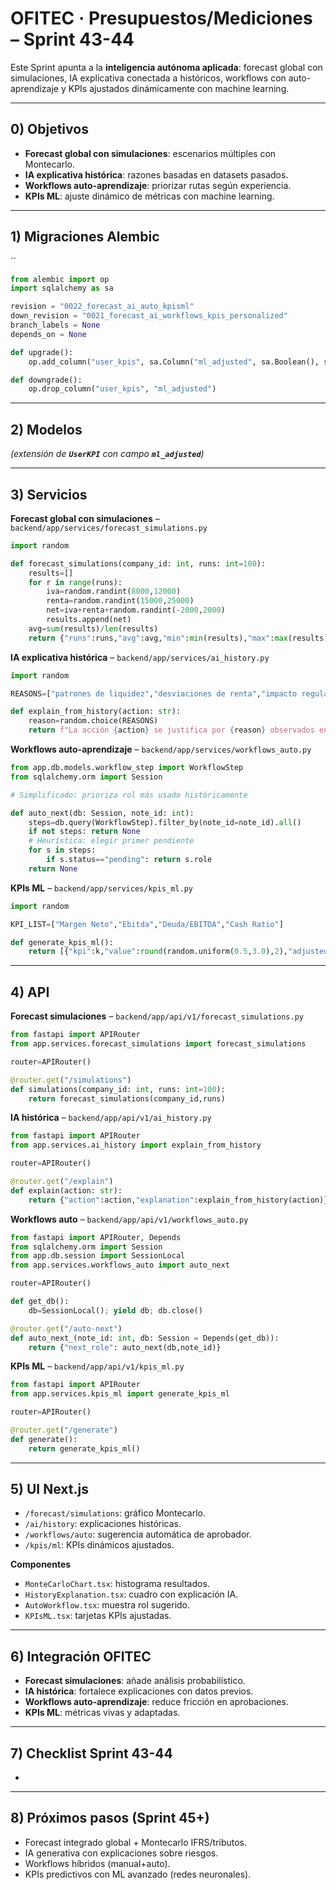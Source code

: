 # OFITEC · Presupuestos/Mediciones – Sprint 43-44

Este Sprint apunta a la **inteligencia autónoma aplicada**: forecast global con simulaciones, IA explicativa conectada a históricos, workflows con auto-aprendizaje y KPIs ajustados dinámicamente con machine learning.

---

## 0) Objetivos

- **Forecast global con simulaciones**: escenarios múltiples con Montecarlo.
- **IA explicativa histórica**: razones basadas en datasets pasados.
- **Workflows auto-aprendizaje**: priorizar rutas según experiencia.
- **KPIs ML**: ajuste dinámico de métricas con machine learning.

---

## 1) Migraciones Alembic

``

```python
from alembic import op
import sqlalchemy as sa

revision = "0022_forecast_ai_auto_kpisml"
down_revision = "0021_forecast_ai_workflows_kpis_personalized"
branch_labels = None
depends_on = None

def upgrade():
    op.add_column("user_kpis", sa.Column("ml_adjusted", sa.Boolean(), server_default="false"))

def downgrade():
    op.drop_column("user_kpis", "ml_adjusted")
```

---

## 2) Modelos

*(extensión de **`UserKPI`** con campo **`ml_adjusted`**)*

---

## 3) Servicios

**Forecast global con simulaciones** – `backend/app/services/forecast_simulations.py`

```python
import random

def forecast_simulations(company_id: int, runs: int=100):
    results=[]
    for r in range(runs):
        iva=random.randint(8000,12000)
        renta=random.randint(15000,25000)
        net=iva+renta+random.randint(-2000,2000)
        results.append(net)
    avg=sum(results)/len(results)
    return {"runs":runs,"avg":avg,"min":min(results),"max":max(results)}
```

**IA explicativa histórica** – `backend/app/services/ai_history.py`

```python
import random

REASONS=["patrones de liquidez","desviaciones de renta","impacto regulatorio"]

def explain_from_history(action: str):
    reason=random.choice(REASONS)
    return f"La acción {action} se justifica por {reason} observados en periodos anteriores."
```

**Workflows auto-aprendizaje** – `backend/app/services/workflows_auto.py`

```python
from app.db.models.workflow_step import WorkflowStep
from sqlalchemy.orm import Session

# Simplificado: prioriza rol más usado históricamente

def auto_next(db: Session, note_id: int):
    steps=db.query(WorkflowStep).filter_by(note_id=note_id).all()
    if not steps: return None
    # Heurística: elegir primer pendiente
    for s in steps:
        if s.status=="pending": return s.role
    return None
```

**KPIs ML** – `backend/app/services/kpis_ml.py`

```python
import random

KPI_LIST=["Margen Neto","Ebitda","Deuda/EBITDA","Cash Ratio"]

def generate_kpis_ml():
    return [{"kpi":k,"value":round(random.uniform(0.5,3.0),2),"adjusted":True} for k in KPI_LIST]
```

---

## 4) API

**Forecast simulaciones** – `backend/app/api/v1/forecast_simulations.py`

```python
from fastapi import APIRouter
from app.services.forecast_simulations import forecast_simulations

router=APIRouter()

@router.get("/simulations")
def simulations(company_id: int, runs: int=100):
    return forecast_simulations(company_id,runs)
```

**IA histórica** – `backend/app/api/v1/ai_history.py`

```python
from fastapi import APIRouter
from app.services.ai_history import explain_from_history

router=APIRouter()

@router.get("/explain")
def explain(action: str):
    return {"action":action,"explanation":explain_from_history(action)}
```

**Workflows auto** – `backend/app/api/v1/workflows_auto.py`

```python
from fastapi import APIRouter, Depends
from sqlalchemy.orm import Session
from app.db.session import SessionLocal
from app.services.workflows_auto import auto_next

router=APIRouter()

def get_db():
    db=SessionLocal(); yield db; db.close()

@router.get("/auto-next")
def auto_next_(note_id: int, db: Session = Depends(get_db)):
    return {"next_role": auto_next(db,note_id)}
```

**KPIs ML** – `backend/app/api/v1/kpis_ml.py`

```python
from fastapi import APIRouter
from app.services.kpis_ml import generate_kpis_ml

router=APIRouter()

@router.get("/generate")
def generate():
    return generate_kpis_ml()
```

---

## 5) UI Next.js

- `/forecast/simulations`: gráfico Montecarlo.
- `/ai/history`: explicaciones históricas.
- `/workflows/auto`: sugerencia automática de aprobador.
- `/kpis/ml`: KPIs dinámicos ajustados.

**Componentes**

- `MonteCarloChart.tsx`: histograma resultados.
- `HistoryExplanation.tsx`: cuadro con explicación IA.
- `AutoWorkflow.tsx`: muestra rol sugerido.
- `KPIsML.tsx`: tarjetas KPIs ajustadas.

---

## 6) Integración OFITEC

- **Forecast simulaciones**: añade análisis probabilístico.
- **IA histórica**: fortalece explicaciones con datos previos.
- **Workflows auto-aprendizaje**: reduce fricción en aprobaciones.
- **KPIs ML**: métricas vivas y adaptadas.

---

## 7) Checklist Sprint 43-44

-

---

## 8) Próximos pasos (Sprint 45+)

- Forecast integrado global + Montecarlo IFRS/tributos.
- IA generativa con explicaciones sobre riesgos.
- Workflows híbridos (manual+auto).
- KPIs predictivos con ML avanzado (redes neuronales).

